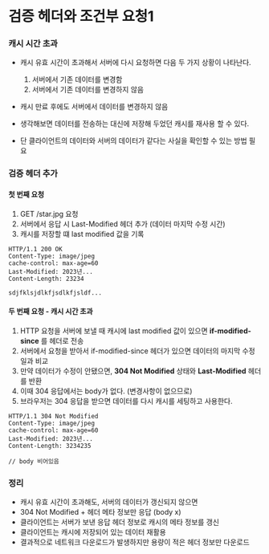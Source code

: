 # 검증 헤더와 조건부 요청1

### 캐시 시간 초과

- 캐시 유효 시간이 초과해서 서버에 다시 요청하면 다음 두 가지 상황이 나타난다.
  1. 서버에서 기존 데이터를 변경함
  2. 서버에서 기존 데이터를 변경하지 않음

- 캐시 만료 후에도 서버에서 데이터를 변경하지 않음
- 생각해보면 데이터를 전송하는 대신에 저장해 두었던 캐시를 재사용 할 수 있다.
- 단 클라이언트의 데이터와 서버의 데이터가 같다는 사실을 확인할 수 있는 방법 필요

### 검증 헤더 추가

#### 첫 번째 요청

1. GET /star.jpg 요청
2. 서버에서 응답 시 Last-Modified 헤더 추가 (데이터 마지막 수정 시간)
3. 캐시를 저장할 떄 last modified 값을 기록

```
HTTP/1.1 200 OK
Content-Type: image/jpeg
cache-control: max-age=60
Last-Modified: 2023년...
Content-Length: 23234

sdjfklsjdlkfjsdlkfjsldf...
```

#### 두 번째 요청 - 캐시 시간 초과

1. HTTP 요청을 서버에 보낼 때 캐시에 last modified 값이 있으면 __if-modified-since__ 를 헤더로 전송
2. 서버에서 요청을 받아서 if-modified-since 헤더가 있으면 데이터의 마지막 수정일과 비교
3. 만약 데이터가 수정이 안됐으면, __304 Not Modified__ 상태와 __Last-Modified__ 헤더를 반환
4. 이때 304 응답에서는 body가 없다. (변경사항이 없으므로)
5. 브라우저는 304 응답을 받으면 데이터를 다시 캐시를 세팅하고 사용한다. 

```
HTTP/1.1 304 Not Modified
Content-Type: image/jpeg
cache-control: max-age=60
Last-Modified: 2023년...
Content-Length: 3234235

// body 비어있음
```

### 정리

- 캐시 유효 시간이 초과해도, 서버의 데이터가 갱신되지 않으면
- 304 Not Modified + 헤더 메타 정보만 응답 (body x)
- 클라이언트는 서버가 보낸 응답 헤더 정보로 캐시의 메타 정보를 갱신
- 클라이언트는 캐시에 저장되어 있는 데이터 재활용
- 결과적으로 네트워크 다운로드가 발생하지만 용량이 적은 헤더 정보만 다운로드
